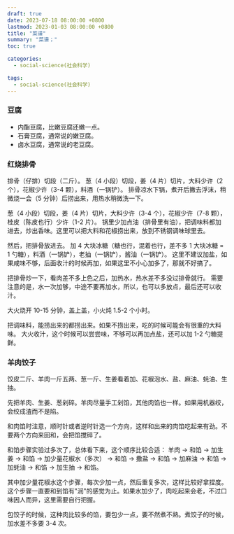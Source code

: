 ```yaml
---
draft: true
date: 2023-07-18 08:00:00 +0800
lastmod: 2023-01-03 08:00:00 +0800
title: "菜谱"
summary: "菜谱；"
toc: true

categories:
  - social-science(社会科学)

tags:
  - social-science(社会科学)
---
```


### 豆腐

- 内酯豆腐，比嫩豆腐还嫩一点。
- 石膏豆腐，通常说的嫩豆腐。
- 卤水豆腐，通常说的老豆腐。

### 红烧排骨

排骨（仔排）切段（二斤）。
葱（4 小段）切段，姜（4 片）切片，大料少许（2 个），花椒少许（3-4 颗），料酒（一锅铲）。
排骨凉水下锅，煮开后撇去浮沫，稍微烧一会（5 分钟）后捞出来，用热水稍微洗一下。

葱（4 小段）切段，姜（4 片）切片，大料少许（3-4 个），花椒少许（7-8 颗），桂皮（陈皮也行）少许（1-2 片）。
锅里少加点油（排骨里有油），把调味料都加进去，炒出香味。这里可以把大料和花椒捞出来，放到不锈钢调味球里去。

然后，把排骨放进去。
加 4 大块冰糖（糖也行，混着也行，差不多 1 大块冰糖 = 1 勺糖），料酒（一锅铲），老抽（一锅铲），酱油（一锅铲）。
这里不建议加盐，如果咸味不够，后面收汁的时候再加，如果这里不小心加多了，那就不好搞了。

把排骨炒一下，看肉差不多上色之后，加热水，热水差不多没过排骨就行。
需要注意的是，水一次加够，中途不要再加水，所以，也可以多放点，最后还可以收汁。

大火烧开 10-15 分钟，盖上盖，小火炖 1.5-2 个小时。

把调味料，能捞出来的都捞出来。如果不捞出来，吃的时候可能会有很重的大料味。
大火收汁，这个时候可以尝尝味，不够可以再加点盐，还可以加 1-2 勺糖提鲜。

### 羊肉饺子

饺皮二斤、羊肉一斤五两、葱一斤、生姜看着加、花椒泡水、盐、麻油、蚝油、生抽。

先把羊肉、生姜、葱剁碎。羊肉尽量手工剁馅，其他肉馅也一样。如果用机器绞，会绞成渣而不是陷。

和肉馅时注意，顺时针或者逆时针选一个方向，这样和出来的肉馅吃起来有劲。不要两个方向来回和，会把馅搅碎了。

和馅步骤实验过多次了，总体看下来，这个顺序比较合适：
羊肉 -> 和馅 -> 加生姜 -> 和馅 -> 加少量花椒水（多次） -> 和馅 ->
撒盐 -> 和馅 -> 加麻油 -> 和馅 -> 加蚝油 -> 和馅 -> 加生抽 -> 和馅。

其中加少量花椒水这个步骤，每次少加一点，然后重复多次，这样比较好拿捏度。
这个步骤一直要和到馅有"润"的感觉为止。如果水加少了，肉吃起来会老，不过口味因人而异，这里需要自行把握。

包饺子的时候，这种肉比较多的馅，要包少一点，要不然煮不熟。煮饺子的时候，加水差不多要 3-4 次。
